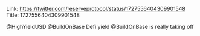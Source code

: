Link:  https://twitter.com/reserveprotocol/status/1727556404309901548
Title: 1727556404309901548

@HighYieldUSD @BuildOnBase Defi yield @BuildOnBase is really taking off